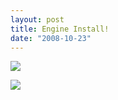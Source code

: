 ```yaml
---
layout: post
title: Engine Install!
date: "2008-10-23"
---
```


![](/images/Kart_Hauler_Blog/25-dash_019.jpg)

![](/images/Kart_Hauler_Blog/25-front_end_004.jpg)

